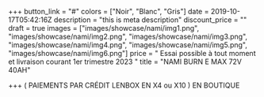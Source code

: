 +++
button_link = "#"
colors = ["Noir", "Blanc", "Gris"]
date = 2019-10-17T05:42:16Z
description = "this is meta description"
discount_price = ""
draft = true
images = ["images/showcase/nami/img1.png", "images/showcase/nami/img2.png", "images/showcase/nami/img3.png", "images/showcase/nami/img4.png", "images/showcase/nami/img5.png", "images/showcase/nami/img6.png"]
price = " Essai possible à tout moment et livraison courant 1er trimestre 2023 "
title = "NAMI BURN E MAX 72V 40AH"

+++
( PAIEMENTS PAR CRÉDIT LENBOX EN X4 ou X10 ) EN BOUTIQUE